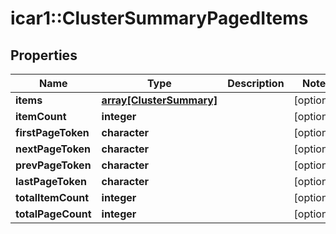 # icar1::ClusterSummaryPagedItems


## Properties
Name | Type | Description | Notes
------------ | ------------- | ------------- | -------------
**items** | [**array[ClusterSummary]**](ClusterSummary.md) |  | [optional] 
**itemCount** | **integer** |  | [optional] 
**firstPageToken** | **character** |  | [optional] 
**nextPageToken** | **character** |  | [optional] 
**prevPageToken** | **character** |  | [optional] 
**lastPageToken** | **character** |  | [optional] 
**totalItemCount** | **integer** |  | [optional] 
**totalPageCount** | **integer** |  | [optional] 


